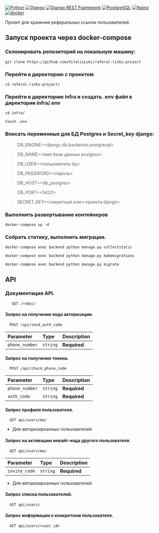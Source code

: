 [![Python](https://img.shields.io/badge/-Python-464646?style=flat-square&logo=Python)](https://www.python.org/)
[![Django](https://img.shields.io/badge/-Django-464646?style=flat-square&logo=Django)](https://www.djangoproject.com/)
[![Django REST Framework](https://img.shields.io/badge/-Django%20REST%20Framework-464646?style=flat-square&logo=Django%20REST%20Framework)](https://www.django-rest-framework.org/)
[![PostgreSQL](https://img.shields.io/badge/-PostgreSQL-464646?style=flat-square&logo=PostgreSQL)](https://www.postgresql.org/)
[![Nginx](https://img.shields.io/badge/-NGINX-464646?style=flat-square&logo=NGINX)](https://nginx.org/ru/)
[![docker](https://img.shields.io/badge/-Docker-464646?style=flat-square&logo=docker)](https://www.docker.com/)

Проект для хранения реферальных ссылок пользователей.

## Запуск проекта через docker-compose

### Склонировать репозиторий на локальную машину:

```
git clone https://github.com/VitaliiLuki/referal-links-project

```
### Перейти в директорию с проектом

```
cd referal-links-project/
```

### Перейти в директорию infra и создать .env файл в директории infra/.env

```
cd infra/
```

```
touch .env
```

### Вписать переменные для БД Postgres и Secret_key django:

>DB_ENGINE=<django.db.backends.postgresql>

>DB_NAME=<имя базы данных postgres>

>DB_USER=<пользователь бд>

>DB_PASSWORD=<пароль>

>DB_HOST=<db_postgres>

>DB_PORT=<5432>

>SECRET_KEY=<секретный ключ проекта django>


### Выполнить развертывание контейнеров

```
docker-compose up -d
```

### Собрать статику, выполнить миграции.

```
docker-compose exec backend python manage.py collectstatic
```
```
docker-compose exec backend python manage.py makemigrations
```
```
docker-compose exec backend python manage.py migrate
```

## API

 ### Документация API.
 
```http
   GET /redoc/
```

#### Запрос на получение кода авторизации.

```http
  POST /api/send_auth_code
```

| Parameter | Type     | Description                |
| :-------- | :------- | :------------------------- |
| `phone_number` | `string` | **Required** |


#### Запрос на получение токена.

```http
  POST /api/check_phone_code
```

| Parameter | Type     | Description                |
| :-------- | :------- | :------------------------- |
| `phone_number` | `string` | **Required** |
| `auth_code` | `string` | **Required** |

#### Запрос профиля пользователя.

```http
  GET api/users/me/
```
* Для авторизироанных пользователей

#### Запрос на активацию инвайт-кода другого пользователя.

```http
  GET api/users/me/
```

| Parameter | Type     | Description                |
| :-------- | :------- | :------------------------- |
| `invite_code` | `string` | **Required** |

* Для авторизироанных пользователей

#### Запрос списка пользователей.

```http
  GET api/users/
```

#### Запрос информации о конкретном пользователе.

```http
  GET api/users/<user_id>
```

